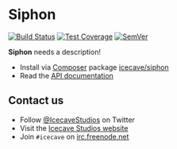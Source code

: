 # Siphon

[![Build Status]](https://travis-ci.org/IcecaveStudios/siphon)
[![Test Coverage]](https://coveralls.io/r/IcecaveStudios/siphon?branch=develop)
[![SemVer]](http://semver.org)

**Siphon** needs a description!

* Install via [Composer](http://getcomposer.org) package [icecave/siphon](https://packagist.org/packages/icecave/siphon)
* Read the [API documentation](http://icecavestudios.github.io/siphon/artifacts/documentation/api/)

## Contact us

* Follow [@IcecaveStudios](https://twitter.com/IcecaveStudios) on Twitter
* Visit the [Icecave Studios website](http://icecave.com.au)
* Join `#icecave` on [irc.freenode.net](http://webchat.freenode.net?channels=icecave)

<!-- references -->
[Build Status]: http://img.shields.io/travis/IcecaveStudios/siphon/develop.svg?style=flat-square
[Test Coverage]: http://img.shields.io/coveralls/IcecaveStudios/siphon/develop.svg?style=flat-square
[SemVer]: http://img.shields.io/:semver-0.0.0-red.svg?style=flat-square
